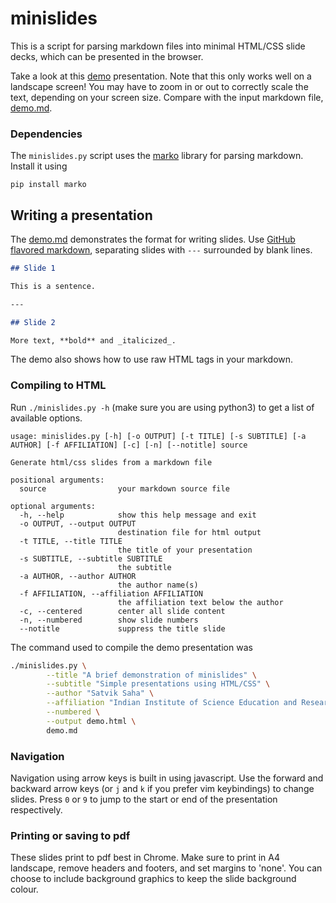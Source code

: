 # minislides

This is a script for parsing markdown files into minimal HTML/CSS slide decks, which can be presented in the browser.

Take a look at this [demo](https://sahasatvik.github.io/minislides/demo.html) presentation.
Note that this only works well on a landscape screen! You may have to zoom in or out to correctly scale the text, depending on your screen size.
Compare with the input markdown file, [demo.md](demo.md).

### Dependencies
The `minislides.py` script uses the [marko](https://github.com/frostming/marko) library for parsing markdown.
Install it using 
```
pip install marko
```

## Writing a presentation
The [demo.md](demo.md) demonstrates the format for writing slides. Use [GitHub flavored markdown](https://github.com/adam-p/markdown-here/wiki/Markdown-Cheatsheet),
separating slides with `---` surrounded by blank lines.

```markdown
## Slide 1

This is a sentence.

---

## Slide 2

More text, **bold** and _italicized_.
```

The demo also shows how to use raw HTML tags in your markdown.

### Compiling to HTML
Run `./minislides.py -h` (make sure you are using python3) to get a list of available options.
```
usage: minislides.py [-h] [-o OUTPUT] [-t TITLE] [-s SUBTITLE] [-a AUTHOR] [-f AFFILIATION] [-c] [-n] [--notitle] source

Generate html/css slides from a markdown file

positional arguments:
  source                your markdown source file

optional arguments:
  -h, --help            show this help message and exit
  -o OUTPUT, --output OUTPUT
                        destination file for html output
  -t TITLE, --title TITLE
                        the title of your presentation
  -s SUBTITLE, --subtitle SUBTITLE
                        the subtitle
  -a AUTHOR, --author AUTHOR
                        the author name(s)
  -f AFFILIATION, --affiliation AFFILIATION
                        the affiliation text below the author
  -c, --centered        center all slide content
  -n, --numbered        show slide numbers
  --notitle             suppress the title slide
```

The command used to compile the demo presentation was 
```sh 
./minislides.py \
        --title "A brief demonstration of minislides" \
        --subtitle "Simple presentations using HTML/CSS" \
        --author "Satvik Saha" \
        --affiliation "Indian Institute of Science Education and Research, Kolkata" \
        --numbered \
        --output demo.html \
        demo.md
```

### Navigation
Navigation using arrow keys is built in using javascript.
Use the forward and backward arrow keys (or `j` and `k` if you prefer vim keybindings) to change slides.
Press `0` or `9` to jump to the start or end of the presentation respectively.

### Printing or saving to pdf
These slides print to pdf best in Chrome. Make sure to print in A4 landscape, remove headers and footers, and set margins to 'none'.
You can choose to include background graphics to keep the slide background colour.
